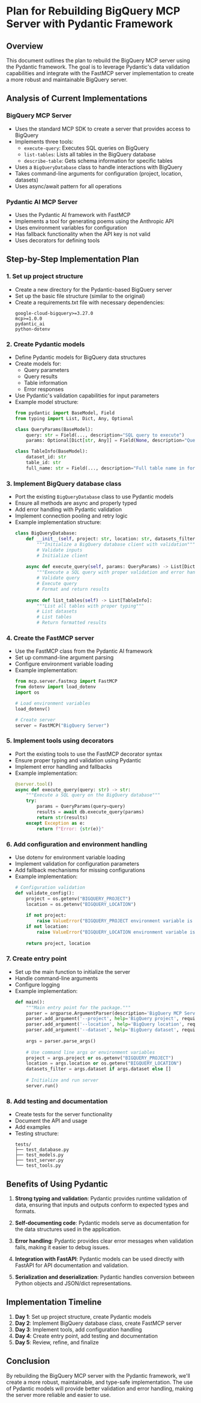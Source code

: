 # Plan for Rebuilding BigQuery MCP Server with Pydantic Framework

## Overview

This document outlines the plan to rebuild the BigQuery MCP server using the Pydantic framework. The goal is to leverage Pydantic's data validation capabilities and integrate with the FastMCP server implementation to create a more robust and maintainable BigQuery server.

## Analysis of Current Implementations

### BigQuery MCP Server
- Uses the standard MCP SDK to create a server that provides access to BigQuery
- Implements three tools:
  - `execute-query`: Executes SQL queries on BigQuery
  - `list-tables`: Lists all tables in the BigQuery database
  - `describe-table`: Gets schema information for specific tables
- Uses a `BigQueryDatabase` class to handle interactions with BigQuery
- Takes command-line arguments for configuration (project, location, datasets)
- Uses async/await pattern for all operations

### Pydantic AI MCP Server
- Uses the Pydantic AI framework with FastMCP
- Implements a tool for generating poems using the Anthropic API
- Uses environment variables for configuration
- Has fallback functionality when the API key is not valid
- Uses decorators for defining tools

## Step-by-Step Implementation Plan

### 1. Set up project structure
- Create a new directory for the Pydantic-based BigQuery server
- Set up the basic file structure (similar to the original)
- Create a requirements.txt file with necessary dependencies:
  ```
  google-cloud-bigquery>=3.27.0
  mcp>=1.0.0
  pydantic_ai
  python-dotenv
  ```

### 2. Create Pydantic models
- Define Pydantic models for BigQuery data structures
- Create models for:
  - Query parameters
  - Query results
  - Table information
  - Error responses
- Use Pydantic's validation capabilities for input parameters
- Example model structure:
  ```python
  from pydantic import BaseModel, Field
  from typing import List, Dict, Any, Optional

  class QueryParams(BaseModel):
      query: str = Field(..., description="SQL query to execute")
      params: Optional[Dict[str, Any]] = Field(None, description="Query parameters")

  class TableInfo(BaseModel):
      dataset_id: str
      table_id: str
      full_name: str = Field(..., description="Full table name in format dataset.table")
  ```

### 3. Implement BigQuery database class
- Port the existing `BigQueryDatabase` class to use Pydantic models
- Ensure all methods are async and properly typed
- Add error handling with Pydantic validation
- Implement connection pooling and retry logic
- Example implementation structure:
  ```python
  class BigQueryDatabase:
      def __init__(self, project: str, location: str, datasets_filter: List[str]):
          """Initialize a BigQuery database client with validation"""
          # Validate inputs
          # Initialize client
          
      async def execute_query(self, params: QueryParams) -> List[Dict[str, Any]]:
          """Execute a SQL query with proper validation and error handling"""
          # Validate query
          # Execute query
          # Format and return results
          
      async def list_tables(self) -> List[TableInfo]:
          """List all tables with proper typing"""
          # List datasets
          # List tables
          # Return formatted results
  ```

### 4. Create the FastMCP server
- Use the FastMCP class from the Pydantic AI framework
- Set up command-line argument parsing
- Configure environment variable loading
- Example implementation:
  ```python
  from mcp.server.fastmcp import FastMCP
  from dotenv import load_dotenv
  import os

  # Load environment variables
  load_dotenv()

  # Create server
  server = FastMCP("BigQuery Server")
  ```

### 5. Implement tools using decorators
- Port the existing tools to use the FastMCP decorator syntax
- Ensure proper typing and validation using Pydantic
- Implement error handling and fallbacks
- Example implementation:
  ```python
  @server.tool()
  async def execute_query(query: str) -> str:
      """Execute a SQL query on the BigQuery database"""
      try:
          params = QueryParams(query=query)
          results = await db.execute_query(params)
          return str(results)
      except Exception as e:
          return f"Error: {str(e)}"
  ```

### 6. Add configuration and environment handling
- Use dotenv for environment variable loading
- Implement validation for configuration parameters
- Add fallback mechanisms for missing configurations
- Example implementation:
  ```python
  # Configuration validation
  def validate_config():
      project = os.getenv("BIGQUERY_PROJECT")
      location = os.getenv("BIGQUERY_LOCATION")
      
      if not project:
          raise ValueError("BIGQUERY_PROJECT environment variable is required")
      if not location:
          raise ValueError("BIGQUERY_LOCATION environment variable is required")
          
      return project, location
  ```

### 7. Create entry point
- Set up the main function to initialize the server
- Handle command-line arguments
- Configure logging
- Example implementation:
  ```python
  def main():
      """Main entry point for the package."""
      parser = argparse.ArgumentParser(description='BigQuery MCP Server')
      parser.add_argument('--project', help='BigQuery project', required=False)
      parser.add_argument('--location', help='BigQuery location', required=False)
      parser.add_argument('--dataset', help='BigQuery dataset', required=False, action='append')
      
      args = parser.parse_args()
      
      # Use command line args or environment variables
      project = args.project or os.getenv("BIGQUERY_PROJECT")
      location = args.location or os.getenv("BIGQUERY_LOCATION")
      datasets_filter = args.dataset if args.dataset else []
      
      # Initialize and run server
      server.run()
  ```

### 8. Add testing and documentation
- Create tests for the server functionality
- Document the API and usage
- Add examples
- Testing structure:
  ```
  tests/
  ├── test_database.py
  ├── test_models.py
  ├── test_server.py
  └── test_tools.py
  ```

## Benefits of Using Pydantic

1. **Strong typing and validation**: Pydantic provides runtime validation of data, ensuring that inputs and outputs conform to expected types and formats.

2. **Self-documenting code**: Pydantic models serve as documentation for the data structures used in the application.

3. **Error handling**: Pydantic provides clear error messages when validation fails, making it easier to debug issues.

4. **Integration with FastAPI**: Pydantic models can be used directly with FastAPI for API documentation and validation.

5. **Serialization and deserialization**: Pydantic handles conversion between Python objects and JSON/dict representations.

## Implementation Timeline

1. **Day 1**: Set up project structure, create Pydantic models
2. **Day 2**: Implement BigQuery database class, create FastMCP server
3. **Day 3**: Implement tools, add configuration handling
4. **Day 4**: Create entry point, add testing and documentation
5. **Day 5**: Review, refine, and finalize

## Conclusion

By rebuilding the BigQuery MCP server with the Pydantic framework, we'll create a more robust, maintainable, and type-safe implementation. The use of Pydantic models will provide better validation and error handling, making the server more reliable and easier to use.
